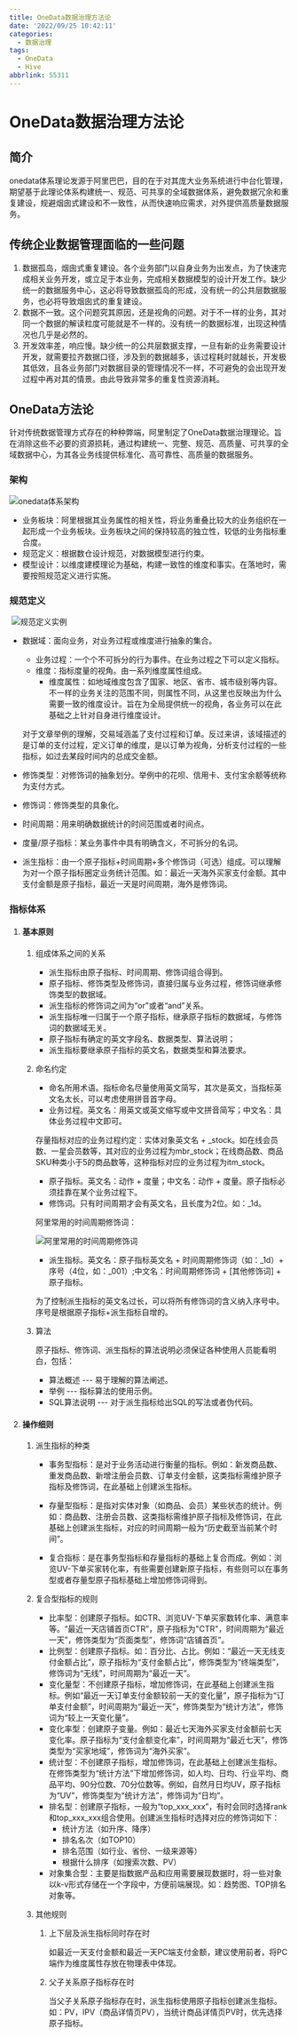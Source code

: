 ```yaml
---
title: OneData数据治理方法论
date: '2022/09/25 10:42:11'
categories:
  - 数据治理
tags:
  - OneData
  - Hive
abbrlink: 55311
---
```


# OneData数据治理方法论

## 简介

​			onedata体系理论发源于阿里巴巴，目的在于对其庞大业务系统进行中台化管理，期望基于此理论体系构建统一、规范、可共享的全域数据体系，避免数据冗余和重复建设，规避烟囱式建设和不一致性，从而快速响应需求，对外提供高质量数据服务。

<!--more-->

## 传统企业数据管理面临的一些问题

1. 数据孤岛，烟囱式重复建设。各个业务部门以自身业务为出发点，为了快速完成相关业务开发，或立足于本业务，完成相关数据模型的设计开发工作。缺少统一的数据服务中心，这必将导致数据孤岛的形成，没有统一的公共层数据服务，也必将导致烟囱式的重复建设。
2. 数据不一致。这个问题究其原因，还是视角的问题。对于不一样的业务，其对同一个数据的解读粒度可能就是不一样的。没有统一的数据标准，出现这种情况也几乎是必然的。
3. 开发效率差，响应慢。缺少统一的公共层数据支撑，一旦有新的业务需要设计开发，就需要拉齐数据口径，涉及到的数据越多，该过程耗时就越长，开发极其低效，且各业务部门对数据目录的管理情况不一样，不可避免的会出现开发过程中再对其的情景。由此导致非常多的重复性资源消耗。

## OneData方法论

​		针对传统数据管理方式存在的种种弊端，阿里制定了OneData数据治理理论。旨在消除这些不必要的资源损耗，通过构建统一、完整、规范、高质量、可共享的全域数据中心，为其各业务线提供标准化、高可靠性、高质量的数据服务。

### 架构

![onedata体系架构](images/阿里onedata数据体系概念图.png)

- 业务板块：阿里根据其业务属性的相关性，将业务重叠比较大的业务组织在一起形成一个业务板块。业务板块之间的保持较高的独立性，较低的业务指标重合度。
- 规范定义：根据数仓设计规范，对数据模型进行约束。
- 模型设计：以维度建模理论为基础，构建一致性的维度和事实。在落地时，需要按照规范定义进行实施。

### 规范定义

​		![规范定义实例](/images/规范定义实例.png)

- 数据域：面向业务，对业务过程或维度进行抽象的集合。

  - 业务过程：一个个不可拆分的行为事件。在业务过程之下可以定义指标。
  - 维度：指标度量的视角。由一系列维度属性组成。
    - 维度属性：如地域维度包含了国家、地区、省市、城市级别等内容。不一样的业务关注的范围不同，则属性不同，从这里也反映出为什么需要一致的维度设计。旨在为全局提供统一的视角，各业务可以在此基础之上针对自身进行维度设计。

  对于文章举例的理解，交易域涵盖了支付过程和订单。反过来讲，该域描述的是订单的支付过程，定义订单的维度，是以订单为视角，分析支付过程的一些指标，如过去某段时间内的总成交金额。

- 修饰类型：对修饰词的抽象划分。举例中的花呗、信用卡、支付宝余额等统称为支付方式。

- 修饰词：修饰类型的具象化。

- 时间周期：用来明确数据统计的时间范围或者时间点。

- 度量/原子指标：某业务事件中具有明确含义，不可拆分的名词。

- 派生指标：由一个原子指标+时间周期+多个修饰词（可选）组成。可以理解为对一个原子指标圈定业务统计范围。如：最近一天海外买家支付金额。其中支付金额是原子指标，最近一天是时间周期，海外是修饰词。

### 指标体系

1. #### 基本原则

   1. 组成体系之间的关系

      - 派生指标由原子指标、时间周期、修饰词组合得到。
      - 原子指标、修饰类型及修饰词，直接归属与业务过程，修饰词继承修饰类型的数据域。
      - 派生指标的修饰词之间为“or"或者“and”关系。
      - 派生指标唯一归属于一个原子指标，继承原子指标的数据域，与修饰词的数据域无关。
      - 原子指标有确定的英文字段名、数据类型、算法说明；
      - 派生指标要继承原子指标的英文名，数据类型和算法要求。

   2. 命名约定

      - 命名所用术语。指标命名尽量使用英文简写，其次是英文，当指标英文名太长，可以考虑使用拼音首字母。
      - 业务过程。英文名：用英文或英文缩写或中文拼音简写；中文名：具体业务过程中文即可。

      存量指标对应的业务过程约定：实体对象英文名 + _stock。如在线会员数、一星会员数等，其对应的业务过程为mbr_stock；在线商品数、商品SKU种类小于5的商品数等，这种指标对应的业务过程为itm_stock。

      - 原子指标。英文名：动作 + 度量；中文名：动作 + 度量。原子指标必须挂靠在某个业务过程下。
      - 修饰词。只有时间周期才会有英文名，且长度为2位。如：_1d。

      阿里常用的时间周期修饰词：

      ![阿里常用的时间周期修饰词](/images/阿里常用时间周期修饰词.png)

      - 派生指标。英文名：原子指标英文名 + 时间周期修饰词（如：_1d）+ 序号（4位，如：\_001）;中文名：时间周期修饰词 + [其他修饰词] + 原子指标。

      为了控制派生指标的英文名过长，可以将所有修饰词的含义纳入序号中。序号是根据原子指标+派生指标自增的。

   3. 算法

      原子指标、修饰词、派生指标的算法说明必须保证各种使用人员能看明白，包括：

      - 算法概述 --- 易于理解的算法阐述。
      - 举例 --- 指标算法的使用示例。
      - SQL算法说明 --- 对于派生指标给出SQL的写法或者伪代码。

2. #### 操作细则

   1. 派生指标的种类

      - 事务型指标：是对于业务活动进行衡量的指标。例如：新发商品数、重发商品数、新增注册会员数、订单支付金额，这类指标需维护原子指标及修饰词，在此基础上创建派生指标。

      - 存量型指标：是指对实体对象（如商品、会员）某些状态的统计。例如：商品数、注册会员数、这类指标需维护原子指标及修饰词，在此基础上创建派生指标，对应的时间周期一般为“历史截至当前某个时间”。
      - 复合指标：是在事务型指标和存量指标的基础上复合而成。例如：浏览UV-下单买家转化率，有些需要创建新原子指标，有些则可以在事务型或者存量型原子指标基础上增加修饰词得到。

   2. 复合型指标的规则

      - 比率型：创建原子指标。如CTR、浏览UV-下单买家数转化率、满意率等。“最近一天店铺首页CTR”，原子指标为"CTR"，时间周期为“最近一天”，修饰类型为“页面类型”，修饰词“店铺首页”。
      - 比例型：创建原子指标。如：百分比、占比。例如：“最近一天无线支付金额占比”，原子指标为“支付金额占比”，修饰类型为“终端类型”，修饰词为“无线”，时间周期为“最近一天”。
      - 变化量型：不创建原子指标，增加修饰词，在此基础上创建派生指标。例如“最近一天订单支付金额较前一天的变化量”，原子指标为“订单支付金额”，时间周期为“最近一天”，修饰类型为“统计方法”，修饰词为“较上一天变化量”。
      - 变化率型：创建原子变量。例如：最近七天海外买家支付金额前七天变化率。原子指标为“支付金额变化率”，时间周期为“最近七天”，修饰类型为“买家地域”，修饰词为“海外买家”。
      - 统计型：不创建原子指标，增加修饰词，在此基础上创建派生指标。在修饰类型为“统计方法”下增加修饰词，如人均、日均、行业平均、商品平均、90分位数、70分位数等。例如，自然月日均UV，原子指标为“UV”，修饰类型为“统计方法”，修饰词为“日均”。
      - 排名型：创建原子指标，一般为“top_xxx_xxx”，有时会同时选择rank和top_xxx_xxx组合使用。创建派生指标时选择对应的修饰词如下：
        - 统计方法（如升序、降序）
        - 排名名次（如TOP10）
        - 排名范围（如行业、省份、一级来源等）
        - 根据什么排序（如搜索次数、PV）
      - 对象集合型：主要是指数据产品和应用需要展现数据时，将一些对象以k-v形式存储在一个字段中，方便前端展现。如：趋势图、TOP排名对象等。
      
   3. 其他规则

      1. 上下层及派生指标同时存在时

         如最近一天支付金额和最近一天PC端支付金额，建议使用前者，将PC端作为维度属性存放在物理表中体现。

      2. 父子关系原子指标存在时

         当父子关系原子指标存在时，派生指标使用原子指标创建派生指标。如：PV，IPV（商品详情页PV），当统计商品详情页PV时，优先选择原子指标。

